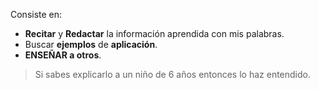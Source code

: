 Consiste en:
- **Recitar** y **Redactar** la información aprendida con mis palabras.
- Buscar **ejemplos** de **aplicación**.
- **ENSEÑAR a otros**. 
> Si sabes explicarlo a un niño de 6 años entonces lo haz entendido.